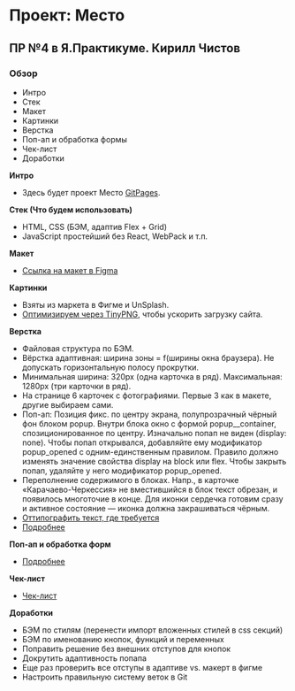 # Проект: Место
## ПР №4 в Я.Практикуме. Кирилл Чистов

### Обзор
* Интро
* Стек
* Макет
* Картинки
* Верстка
* Поп-ап и обработка формы
* Чек-лист
* Доработки


**Интро**
* Здесь будет проект Место [GitPages](https://kirillchistov.github.io/mesto/index.html).


**Стек (Что будем использовать)**
- HTML, CSS (БЭМ, адаптив Flex + Grid)
- JavaScript простейший без React, WebPack и т.п.

**Макет**
* [Ссылка на макет в Figma](https://www.figma.com/file/2cn9N9jSkmxD84oJik7xL7/JavaScript.-Sprint-4?node-id=0%3A1)

**Картинки**
* Взяты из маркета в Фигме и UnSplash.
* [Оптимизируем через TinyPNG](https://tinypng.com/), чтобы ускорить загрузку сайта.

**Верстка**
* Файловая структура по БЭМ.
* Вёрстка адаптивная: ширина зоны = f(ширины окна браузера). Не допускать горизонтальную полосу прокрутки. 
* Минимальная ширина: 320px (одна карточка в ряд). Максимальная: 1280px (три карточки в ряд).
* На странице 6 карточек с фотографиями. Первые 3 как в макете, другие выбираем сами.
* Поп-ап: Позиция фикс. по центру экрана, полупрозрачный чёрный фон блоком popup. Внутри блока окно с формой popup__container, спозиционированное по центру. Изначально попап не виден (display: none). Чтобы попап открывался, добавляйте ему модификатор popup_opened с одним-единственным правилом. Правило должно изменять значение свойства display на block или flex. Чтобы закрыть попап, удаляйте у него модификатор popup_opened.
* Переполнение содержимого в блоках. Напр., в карточке «Карачаево-Черкессия» не вместившийся в блок текст обрезан, и появилось многоточие в конце. Для иконки сердечка готовим сразу и активное состояние — иконка должна закрашиваться чёрным.
* [Оттипографить текст, где требуется](https://www.artlebedev.ru/typograf/)
* [Подробнее](https://practicum.yandex.ru/learn/web/courses/35d951a1-b62c-4a96-96ac-a8118657fad0/sprints/16600/topics/d60394db-0f4a-4c6e-bede-9bb46bf7d968/lessons/60e3a5ca-91ae-4c7c-bb78-1d25a001e9d6/)

**Поп-ап и обработка форм**
* [Подробнее](https://practicum.yandex.ru/learn/web/courses/35d951a1-b62c-4a96-96ac-a8118657fad0/sprints/16600/topics/d60394db-0f4a-4c6e-bede-9bb46bf7d968/lessons/60e3a5ca-91ae-4c7c-bb78-1d25a001e9d6/)

**Чек-лист**
* [Чек-лист](https://code.s3.yandex.net/web-developer/checklists-pdf/new-program/checklist-4.pdf)

**Доработки**
* БЭМ по стилям (перенести импорт вложенных стилей в css секций)
* БЭМ по именованию кнопок, функций и переменных
* Поправить решение без внешних отступов для кнопок
* Докрутить адаптивность попапа
* Еще раз проверить все отступы в адаптиве vs. макерт в фигме
* Настроить правильную систему веток в Git
